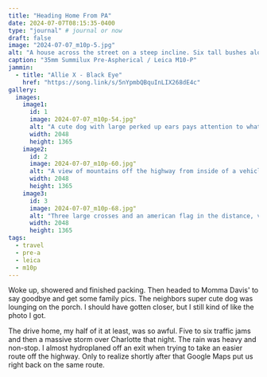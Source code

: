 ```yaml
---
title: "Heading Home From PA"
date: 2024-07-07T08:15:35-0400
type: "journal" # journal or now
draft: false
image: "2024-07-07_m10p-5.jpg"
alt: "A house across the street on a steep incline. Six tall bushes along the side of the house, and a seventh is folding over."
caption: "35mm Summilux Pre-Aspherical / Leica M10-P"
jammin:
  - title: "Allie X - Black Eye"
    href: "https://song.link/s/5nYpmbQBquInLIX268dE4c"
gallery:
  images:
    image1:
      id: 1
      image: 2024-07-07_m10p-54.jpg"
      alt: "A cute dog with large perked up ears pays attention to what's going on outside of his front porch."
      width: 2048
      height: 1365
    image2:
      id: 2
      image: 2024-07-07_m10p-60.jpg"
      alt: "A view of mountains off the highway from inside of a vehicle. Reflections of clouds off of the drivers watch face."
      width: 2048
      height: 1365
    image3:
      id: 3
      image: 2024-07-07_m10p-68.jpg"
      alt: "Three large crosses and an american flag in the distance, viewed from the passenger seat of a vehicle."
      width: 2048
      height: 1365
tags:
  - travel
  - pre-a
  - leica
  - m10p
---
```


Woke up, showered and finished packing. Then headed to Momma Davis' to say goodbye and get some family pics. The neighbors super cute dog was lounging on the porch. I should have gotten closer, but I still kind of like the photo I got.

The drive home, my half of it at least, was so awful. Five to six traffic jams and then a massive storm over Charlotte that night. The rain was heavy and non-stop. I almost hydroplaned off an exit when trying to take an easier route off the highway. Only to realize shortly after that Google Maps put us right back on the same route.

